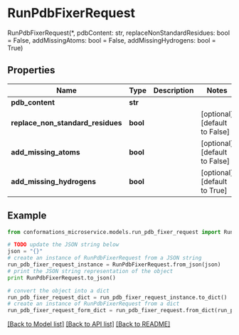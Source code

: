 # RunPdbFixerRequest

RunPdbFixerRequest(*, pdbContent: str, replaceNonStandardResidues: bool = False, addMissingAtoms: bool = False, addMissingHydrogens: bool = True)

## Properties

Name | Type | Description | Notes
------------ | ------------- | ------------- | -------------
**pdb_content** | **str** |  | 
**replace_non_standard_residues** | **bool** |  | [optional] [default to False]
**add_missing_atoms** | **bool** |  | [optional] [default to False]
**add_missing_hydrogens** | **bool** |  | [optional] [default to True]

## Example

```python
from conformations_microservice.models.run_pdb_fixer_request import RunPdbFixerRequest

# TODO update the JSON string below
json = "{}"
# create an instance of RunPdbFixerRequest from a JSON string
run_pdb_fixer_request_instance = RunPdbFixerRequest.from_json(json)
# print the JSON string representation of the object
print RunPdbFixerRequest.to_json()

# convert the object into a dict
run_pdb_fixer_request_dict = run_pdb_fixer_request_instance.to_dict()
# create an instance of RunPdbFixerRequest from a dict
run_pdb_fixer_request_form_dict = run_pdb_fixer_request.from_dict(run_pdb_fixer_request_dict)
```
[[Back to Model list]](../README.md#documentation-for-models) [[Back to API list]](../README.md#documentation-for-api-endpoints) [[Back to README]](../README.md)


